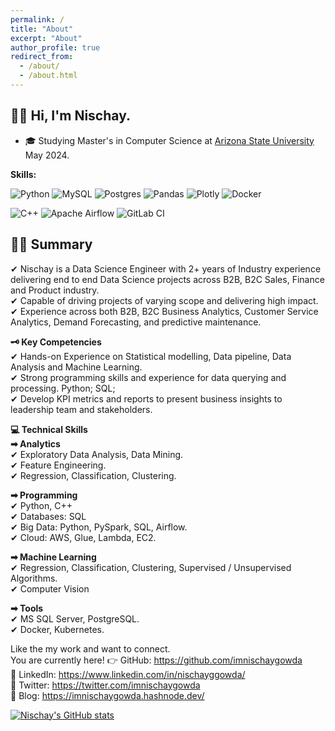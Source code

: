 ```yaml
---
permalink: /
title: "About"
excerpt: "About"
author_profile: true
redirect_from: 
  - /about/
  - /about.html
---
```



## 👋🏻  Hi, I'm Nischay.
- 🎓 Studying Master's in Computer Science at [Arizona State University](https://asu.edu)  May 2024.

**Skills:**

![Python](https://img.shields.io/badge/python-3670A0?style=for-the-badge&logo=python&logoColor=ffdd54)
![MySQL](https://img.shields.io/badge/mysql-%2300f.svg?style=for-the-badge&logo=mysql&logoColor=white)
![Postgres](https://img.shields.io/badge/postgres-%23316192.svg?style=for-the-badge&logo=postgresql&logoColor=white)
![Pandas](https://img.shields.io/badge/pandas-%23150458.svg?style=for-the-badge&logo=pandas&logoColor=white)
![Plotly](https://img.shields.io/badge/Plotly-%233F4F75.svg?style=for-the-badge&logo=plotly&logoColor=white)
![Docker](https://img.shields.io/badge/docker-%230db7ed.svg?style=for-the-badge&logo=docker&logoColor=white)
<!-- ![TensorFlow](https://img.shields.io/badge/TensorFlow-%23FF6F00.svg?style=for-the-badge&logo=TensorFlow&logoColor=white) -->

![C++](https://img.shields.io/badge/c++-%2300599C.svg?style=for-the-badge&logo=c%2B%2B&logoColor=white)
![Apache Airflow](https://img.shields.io/badge/Apache%20Airflow-017CEE?style=for-the-badge&logo=Apache%20Airflow&logoColor=white)
![GitLab CI](https://img.shields.io/badge/gitlab%20ci-%23181717.svg?style=for-the-badge&logo=gitlab&logoColor=white)


## 👨‍💻 Summary

✔ Nischay is a Data Science Engineer with 2+ years of Industry experience delivering end to end Data Science projects across B2B, B2C Sales, Finance and Product industry. <br/> ✔ Capable of driving projects of varying scope and delivering high impact. <br/> ✔ Experience across both B2B, B2C Business Analytics, Customer Service Analytics, Demand Forecasting, and predictive maintenance. <br/> 

**🗝 Key Competencies** <br/> ✔ Hands-on Experience on Statistical modelling, Data pipeline, Data Analysis  and Machine Learning. <br/> ✔ Strong programming skills and experience for data querying and processing. Python; SQL; <br/> ✔ Develop KPI metrics and reports to present business insights to leadership team and stakeholders.
 
**💻 Technical Skills** <br/> 
**➡ Analytics** <br/> ✔ Exploratory Data Analysis, Data Mining. <br/> ✔ Feature Engineering. <br/> ✔ Regression, Classification, Clustering. <br/> 

**➡ Programming** <br/> ✔ Python, C++ <br/> ✔ Databases: SQL <br/> ✔ Big Data: Python, PySpark, SQL, Airflow. <br/> ✔ Cloud: AWS, Glue, Lambda, EC2.

**➡ Machine Learning** <br/> ✔ Regression, Classification, Clustering, Supervised / Unsupervised Algorithms. <br/> ✔ Computer Vision

**➡ Tools** <br/> ✔ MS SQL Server, PostgreSQL. <br/> ✔ Docker, Kubernetes. <br/>

Like the my work and want to connect. <br/> 
You are currently here! 👉 GitHub: https://github.com/imnischaygowda  <br/>
👔 LinkedIn: https://www.linkedin.com/in/nischayggowda/  <br/>
🐥 Twitter: https://twitter.com/imnischaygowda <br/>
📖 Blog: https://imnischaygowda.hashnode.dev/ <br/>

[![Nischay's GitHub stats](https://github-readme-stats.vercel.app/api?username=imnischaygowda)](https://github.com/imnischaygowda/github-readme-stats)


